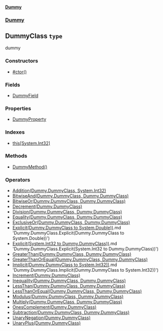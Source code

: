 #### [Dummy](./Dummy.md 'Dummy')
### [Dummy](./Dummy.md#Dummy 'Dummy')
## DummyClass `type`
dummy
### Constructors
- [#ctor()](./Dummy-DummyClass--ctor().md 'Dummy.DummyClass.#ctor()')
### Fields
- [DummyField](./Dummy-DummyClass-DummyField.md 'Dummy.DummyClass.DummyField')
### Properties
- [DummyProperty](./Dummy-DummyClass-DummyProperty.md 'Dummy.DummyClass.DummyProperty')
### Indexes
- [this[System.Int32]](./Dummy-DummyClass-this-System-Int32-.md 'Dummy.DummyClass.this[System.Int32]')
### Methods
- [DummyMethod()](./Dummy-DummyClass-DummyMethod().md 'Dummy.DummyClass.DummyMethod()')
### Operators
- [Addition(Dummy.DummyClass, System.Int32)](./Dummy-DummyClass-Addition(Dummy-DummyClass-_System-Int32).md 'Dummy.DummyClass.Addition(Dummy.DummyClass, System.Int32)')
- [BitwiseAnd(Dummy.DummyClass, Dummy.DummyClass)](./Dummy-DummyClass-BitwiseAnd(Dummy-DummyClass-_Dummy-DummyClass).md 'Dummy.DummyClass.BitwiseAnd(Dummy.DummyClass, Dummy.DummyClass)')
- [BitwiseOr(Dummy.DummyClass, Dummy.DummyClass)](./Dummy-DummyClass-BitwiseOr(Dummy-DummyClass-_Dummy-DummyClass).md 'Dummy.DummyClass.BitwiseOr(Dummy.DummyClass, Dummy.DummyClass)')
- [Decrement(Dummy.DummyClass)](./Dummy-DummyClass-Decrement(Dummy-DummyClass).md 'Dummy.DummyClass.Decrement(Dummy.DummyClass)')
- [Division(Dummy.DummyClass, Dummy.DummyClass)](./Dummy-DummyClass-Division(Dummy-DummyClass-_Dummy-DummyClass).md 'Dummy.DummyClass.Division(Dummy.DummyClass, Dummy.DummyClass)')
- [Equality(Dummy.DummyClass, Dummy.DummyClass)](./Dummy-DummyClass-Equality(Dummy-DummyClass-_Dummy-DummyClass).md 'Dummy.DummyClass.Equality(Dummy.DummyClass, Dummy.DummyClass)')
- [ExclusiveOr(Dummy.DummyClass, Dummy.DummyClass)](./Dummy-DummyClass-ExclusiveOr(Dummy-DummyClass-_Dummy-DummyClass).md 'Dummy.DummyClass.ExclusiveOr(Dummy.DummyClass, Dummy.DummyClass)')
- [Explicit(Dummy.DummyClass to System.Double))](./Dummy-DummyClass-Explicit(Dummy-DummyClass_to_System-Double)).md 'Dummy.DummyClass.Explicit(Dummy.DummyClass to System.Double))')
- [Explicit(System.Int32 to Dummy.DummyClass))](./Dummy-DummyClass-Explicit(System-Int32_to_Dummy-DummyClass)).md 'Dummy.DummyClass.Explicit(System.Int32 to Dummy.DummyClass))')
- [GreaterThan(Dummy.DummyClass, Dummy.DummyClass)](./Dummy-DummyClass-GreaterThan(Dummy-DummyClass-_Dummy-DummyClass).md 'Dummy.DummyClass.GreaterThan(Dummy.DummyClass, Dummy.DummyClass)')
- [GreaterThanOrEqual(Dummy.DummyClass, Dummy.DummyClass)](./Dummy-DummyClass-GreaterThanOrEqual(Dummy-DummyClass-_Dummy-DummyClass).md 'Dummy.DummyClass.GreaterThanOrEqual(Dummy.DummyClass, Dummy.DummyClass)')
- [Implicit(Dummy.DummyClass to System.Int32))](./Dummy-DummyClass-Implicit(Dummy-DummyClass_to_System-Int32)).md 'Dummy.DummyClass.Implicit(Dummy.DummyClass to System.Int32))')
- [Increment(Dummy.DummyClass)](./Dummy-DummyClass-Increment(Dummy-DummyClass).md 'Dummy.DummyClass.Increment(Dummy.DummyClass)')
- [Inequality(Dummy.DummyClass, Dummy.DummyClass)](./Dummy-DummyClass-Inequality(Dummy-DummyClass-_Dummy-DummyClass).md 'Dummy.DummyClass.Inequality(Dummy.DummyClass, Dummy.DummyClass)')
- [LessThan(Dummy.DummyClass, Dummy.DummyClass)](./Dummy-DummyClass-LessThan(Dummy-DummyClass-_Dummy-DummyClass).md 'Dummy.DummyClass.LessThan(Dummy.DummyClass, Dummy.DummyClass)')
- [LessThanOrEqual(Dummy.DummyClass, Dummy.DummyClass)](./Dummy-DummyClass-LessThanOrEqual(Dummy-DummyClass-_Dummy-DummyClass).md 'Dummy.DummyClass.LessThanOrEqual(Dummy.DummyClass, Dummy.DummyClass)')
- [Modulus(Dummy.DummyClass, Dummy.DummyClass)](./Dummy-DummyClass-Modulus(Dummy-DummyClass-_Dummy-DummyClass).md 'Dummy.DummyClass.Modulus(Dummy.DummyClass, Dummy.DummyClass)')
- [Multiply(Dummy.DummyClass, Dummy.DummyClass)](./Dummy-DummyClass-Multiply(Dummy-DummyClass-_Dummy-DummyClass).md 'Dummy.DummyClass.Multiply(Dummy.DummyClass, Dummy.DummyClass)')
- [OnesComplement(Dummy.DummyClass)](./Dummy-DummyClass-OnesComplement(Dummy-DummyClass).md 'Dummy.DummyClass.OnesComplement(Dummy.DummyClass)')
- [Subtraction(Dummy.DummyClass, Dummy.DummyClass)](./Dummy-DummyClass-Subtraction(Dummy-DummyClass-_Dummy-DummyClass).md 'Dummy.DummyClass.Subtraction(Dummy.DummyClass, Dummy.DummyClass)')
- [UnaryNegation(Dummy.DummyClass)](./Dummy-DummyClass-UnaryNegation(Dummy-DummyClass).md 'Dummy.DummyClass.UnaryNegation(Dummy.DummyClass)')
- [UnaryPlus(Dummy.DummyClass)](./Dummy-DummyClass-UnaryPlus(Dummy-DummyClass).md 'Dummy.DummyClass.UnaryPlus(Dummy.DummyClass)')
